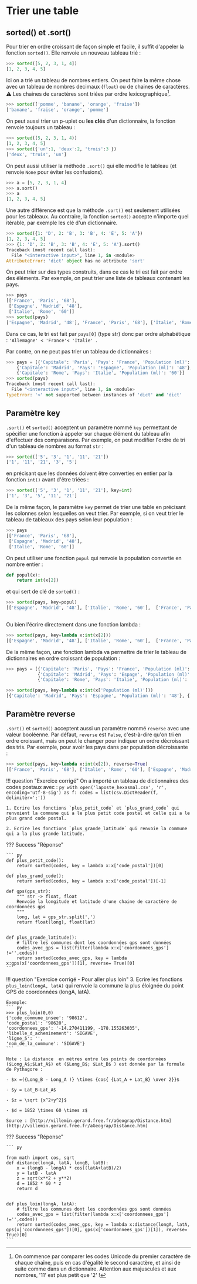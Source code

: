 # Trier une table

## sorted() et .sort()

Pour trier en ordre croissant de façon simple et facile, il suffit d'appeler la fonction `sorted()`. Elle renvoie un nouveau tableau trié :

``` py
>>> sorted([5, 2, 3, 1, 4])
[1, 2, 3, 4, 5]
```

Ici on a trié un tableau de nombres entiers. On peut faire la même chose avec un tableau de nombres decimaux (`float`)  ou de chaines de caractères. :warning: Les chaines de caractères sont triées par ordre lexicographique[^4.1].

[^4.1]: On commence par comparer les  codes Unicode du premier caractère de chaque chaîne, puis en cas d'égalité le second caractère, et ainsi de suite comme dans un dictionnaire. Attention aux majuscules et aux nombres, '11' est plus petit que '2' !

``` py
>>> sorted(['pomme', 'banane', 'orange', 'fraise'])
['banane', 'fraise', 'orange', 'pomme']
```

On peut aussi trier un p-uplet ou **les clés** d'un dictionnaire, la fonction renvoie toujours un tableau :

``` py
>>> sorted((5, 2, 3, 1, 4))
[1, 2, 3, 4, 5]
>>> sorted({'un':1, 'deux':2, 'trois':3 })
['deux', 'trois', 'un']
```

On peut aussi utiliser la méthode `.sort()` qui elle modifie le tableau (et renvoie `None` pour éviter les confusions).

``` py
>>> a = [5, 2, 3, 1, 4]
>>> a.sort()
>>> a
[1, 2, 3, 4, 5]
```

Une autre différence est que la méthode `.sort()` est seulement utilisées pour les tableaux. Au contraire, la fonction `sorted()` accepte n'importe quel itérable, par exemple les clé d'un dictionnaire.

``` py
>>> sorted({1: 'D', 2: 'B', 3: 'B', 4: 'E', 5: 'A'})
[1, 2, 3, 4, 5]
>>> {1: 'D', 2: 'B', 3: 'B', 4: 'E', 5: 'A'}.sort()
Traceback (most recent call last):
  File "<interactive input>", line 1, in <module>
AttributeError: 'dict' object has no attribute 'sort'
```

On peut trier sur des types construits, dans ce cas le tri est fait par ordre des éléments. Par exemple, on peut trier une liste de tableaux contenant les pays.

``` py
>>> pays
[['France', 'Paris', '68'],
 ['Espagne', 'Madrid', '48'],
 ['Italie', 'Rome', '60']]
>>> sorted(pays)
['Espagne', 'Madrid', '48'], 'France', 'Paris', '68'], ['Italie', 'Rome', '60']]]
```

Dans ce cas, le tri est fait par `pays[0]` (type str) donc par ordre alphabétique :  `'Allemagne' < 'France'< 'Italie' `.

Par contre, on ne peut pas trier un tableau de dictionnaires :

``` py
>>> pays = [{'Capitale': 'Paris', 'Pays': 'France', 'Population (ml)': '68'}, 
    {'Capitale': 'Madrid', 'Pays': 'Espagne', 'Population (ml)': '48'}, 
    {'Capitale': 'Rome', 'Pays': 'Italie', 'Population (ml)': '60'}]
>>> sorted(pays)
Traceback (most recent call last):
  File "<interactive input>", line 1, in <module>
TypeError: '<' not supported between instances of 'dict' and 'dict' 
```


## Paramètre key

`.sort()` et `sorted()` acceptent un paramètre nommé `key` permettant de spécifier une fonction à appeler sur chaque élément du tableau afin d'effectuer des comparaisons. 
Par exemple, on peut modifier l'ordre de tri d'un tableau de nombres au format `str` :

``` py
>>> sorted(['5', '3', '1', '11', '21'])
['1', '11', '21', '3', '5']
```

en précisant que les données doivent être converties en entier par la fonction `int()` avant d'être triées : 

``` py
>>> sorted(['5', '3', '1', '11', '21'], key=int)
['1', '3', '5', '11', '21']
```

De la même façon, le paramètre `key` permet de trier une table en précisant les colonnes selon lesquelles on veut trier. Par exemple, si on veut trier le tableau de tableaux des pays selon leur population :

``` py
>>> pays
[['France', 'Paris', '68'],
 ['Espagne', 'Madrid', '48'],
 ['Italie', 'Rome', '60']]

```

On peut utiliser une fonction `popul` qui renvoie la population convertie en nombre entier :

``` py
def popul(x): 
    return int(x[2])
```

et qui sert de clé de `sorted()` :

``` py
>>> sorted(pays, key=popul)
[['Espagne', 'Madrid', '48'], ['Italie', 'Rome', '60'],  ['France', 'Paris', '68']]
 
```

Ou bien l'écrire directement dans une fonction lambda :

``` py
>>> sorted(pays, key=lambda x:int(x[2]))
[['Espagne', 'Madrid', '48'], ['Italie', 'Rome', '60'],  ['France', 'Paris', '68']]
```

De la même façon, une fonction lambda va permettre de trier le tableau de dictionnaires en ordre croissant de population :  

``` py
>>> pays = [{'Capitale': 'Paris', 'Pays': 'France', 'Population (ml)': '68'}, \
            {'Capitale': 'MAdrid', 'Pays': 'Espage', 'Population (ml)': '48'}, \
            {'Capitale': 'Rome', 'Pays': 'Italie', 'Population (ml)': '60'}]

>>> sorted(pays, key=lambda x:int(x['Population (ml)']))
[{'Capitale': 'Madrid', 'Pays': 'Espagne', 'Population (ml)': '48'}, {'Capitale': 'Rome', 'Pays': 'Italie', 'Population (ml)': '60'}, {'Capitale': 'Paris', 'Pays': 'France', 'Population (ml)': '68'}]
```

## Paramètre reverse

`.sort()` et `sorted()` acceptent aussi un paramètre nommé `reverse` avec une valeur booléenne. Par défaut, `reverse` est `False`, c'est-à-dire qu'on tri en ordre croissant, mais on peut le changer pour indiquer un ordre décroissant des tris. 
Par exemple, pour avoir les pays dans par population décroissante :

``` py
>>> sorted(pays, key=lambda x:int(x[2]), reverse=True)
[['France', 'Paris', '68'], ['Italie', 'Rome', '60'], ['Espagne', 'Madrid', '48']]
```


!!! question "Exercice corrigé" 
    On a importé un tableau de dictionnaires des codes postaux avec :
    ``` py
    with open('laposte_hexasmal.csv', 'r', encoding='utf-8-sig') as f:
        codes = list(csv.DictReader(f, delimiter=';'))
    ```

    1. Ecrire les fonctions `plus_petit_code` et `plus_grand_code` qui renvoient la commune qui a le plus petit code postal et celle qui a le plus grand code postal.

    2. Ecrire les fonctions `plus_grande_latitude` qui renvoie la commune qui a la plus grande latitude.


??? Success "Réponse"

    ``` py
    def plus_petit_code():
        return sorted(codes, key = lambda x:x['code_postal'])[0]

    def plus_grand_code():
        return sorted(codes, key = lambda x:x['code_postal'])[-1]

    def gps(gps_str):
        """ str -> float, float
        Renvoie la longitude et latitude d'une chaine de caractère de coordonnées gps
        """
        long, lat = gps_str.split(',')
        return float(long), float(lat)


    def plus_grande_latitude():
        # filtre les communes dont les coordonnées gps sont données
        codes_avec_gps = list(filter(lambda x:x['coordonnees_gps'] !='',codes))
        return sorted(codes_avec_gps, key = lambda x:gps(x['coordonnees_gps'])[1], reverse= True)[0]
    ```


!!! question "Exercice corrigé - Pour aller plus loin" 
    3. Ecrire les fonctions `plus_loin(longA, latA)` qui renvoie la commune la plus éloignée du point GPS de coordonnées (longA, latA).

    Exemple:
    ``` py
    >>> plus_loin(0,0)
    {'code_commune_insee': '98612',
    'code_postal': '98620',
    'coordonnees_gps': '-14.270411199, -178.155263035',
    'libelle_d_acheminement': 'SIGAVE',
    'ligne_5': '',
    'nom_de_la_commune': 'SIGAVE'}
    ```

    Note : La distance  en mètres entre les points de coordonnées ($Long_A$;$Lat_A$) et ($Long_B$; $Lat_B$ ) est donnée par la formule de Pythagore : 

    - $x =({Long_B - Long_A )} \times {cos⁡{ {Lat_A + Lat_B} \over 2}}$
    
    - $y = Lat_B-Lat_A$
    
    - $z = \sqrt {x^2+y^2}$

    - $d = 1852 \times 60 \times z$

    Source : [http://villemin.gerard.free.fr/aGeograp/Distance.htm](http://villemin.gerard.free.fr/aGeograp/Distance.htm)

??? Success "Réponse"

    ``` py
 
    from math import cos, sqrt
    def distance(longA, latA, longB, latB):
        x = (longB - longA) * cos((latA+latB)/2)
        y = latB - latA
        z = sqrt(x**2 + y**2)
        d = 1852 * 60 * z
        return d


    def plus_loin(longA, latA):
        # filtre les communes dont les coordonnées gps sont données
        codes_avec_gps = list(filter(lambda x:x['coordonnees_gps'] !='',codes))
        return sorted(codes_avec_gps, key = lambda x:distance(longA, latA, gps(x['coordonnees_gps'])[0], gps(x['coordonnees_gps'])[1]), reverse= True)[0]
    ```

